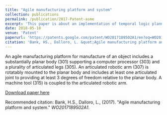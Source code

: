 ```yaml
---
title: "Agile manufacturing platform and system"
collection: publications
permalink: /publication/2017-Patent-asme
excerpt: 'This paper is about an implementation of temporal logic planner for smart manufacturing system.'
date: 2018-05-10
venue: 'Patent'
paperurl: 'https://patents.google.com/patent/WO2017189502A1/en?oq=WO2017189502A1'
citation: 'Bank, HS., Dalloro, L. &quot;Agile manufacturing platform and system.&quot; <i>WO2017189502A1</i>.'
---
```

An agile manufacturing platform for manufacture of an object includes a substantially planar body (301) supporting a computer processor (303) and a plurality of articulated legs (305). An articulated robotic arm (307) is rotatably mounted to the planar body and includes at least one articulated joint to providing at least 3 degrees of freedom relative to the planar body. A machine tool (315) is coupled to the articulated robotic arm.

[Download paper here](https://patents.google.com/patent/WO2017189502A1/en?oq=WO2017189502A1)

Recommended citation: Bank, H.S., Dalloro, L., (2017). &quot;Agile manufacturing platform and system.&quot; <i>WO2017189502A1</i>.